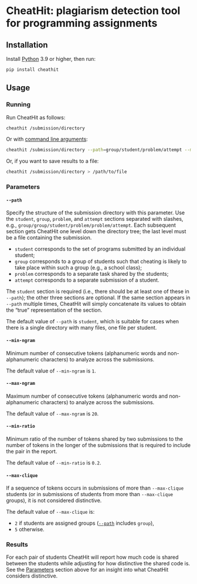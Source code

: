 # CheatHit: plagiarism detection tool for programming assignments

## Installation

Install [Python](https://www.python.org/downloads/) 3.9 or higher, then run:

```bash
pip install cheathit
```

## Usage

### Running

Run CheatHit as follows:

```bash
cheathit /submission/directory
```

Or with [command line arguments](#Parameters):

```bash
cheathit /submission/directory --path=group/student/problem/attempt --min-ngram=3 --max-ngram=10 --min-ratio=0.5 --max-clique=4
```

Or, if you want to save results to a file:

```bash
cheathit /submission/directory > /path/to/file
```

### Parameters

#### `--path`

Specify the structure of the submission directory with this parameter. Use the `student`, `group`, `problem`, and `attempt` sections separated with slashes, e.g.,  `group/group/student/problem/problem/attempt`. Each subsequent section gets CheatHit one level down the directory tree; the last level must be a file containing the submission.

- `student` corresponds to the set of programs submitted by an individual student;
- `group` corresponds to a group of students such that cheating is likely to take place within such a group (e.g., a school class);
- `problem` corresponds to a separate task shared by the students;
- `attempt` corresponds to a separate submission of a student.

The `student` section is required (i.e., there should be at least one of these in `--path`); the other three sections are optional. If the same section appears in `--path` multiple times, CheatHit will simply concatenate its values to obtain the “true” representation of the section.

The default value of `--path` is `student`, which is suitable for cases when there is a single directory with many files, one file per student.

#### `--min-ngram`

Minimum number of consecutive tokens (alphanumeric words and non-alphanumeric characters) to analyze across the submissions.

The default value of `--min-ngram` is `1`.

#### `--max-ngram`

Maximum number of consecutive tokens (alphanumeric words and non-alphanumeric characters) to analyze across the submissions.

The default value of `--max-ngram` is `20`.

#### `--min-ratio`

Minimum ratio of the number of tokens shared by two submissions to the number of tokens in the longer of the submissions that is required to include the pair in the report.

The default value of `--min-ratio` is `0.2`.

#### `--max-clique`

If a sequence of tokens occurs in submissions of more than `--max-clique` students (or in submissions of students from more than `--max-clique` groups), it is not considered distinctive.

The default value of `--max-clique` is:

- `2` if students are assigned groups ([`--path`](#--path) includes `group`),
- `5` otherwise.

### Results

For each pair of students CheatHit will report how much code is shared between the students while adjusting for how distinctive the shared code is. See the [Parameters](#Parameters) section above for an insight into what CheatHit considers distinctive.
